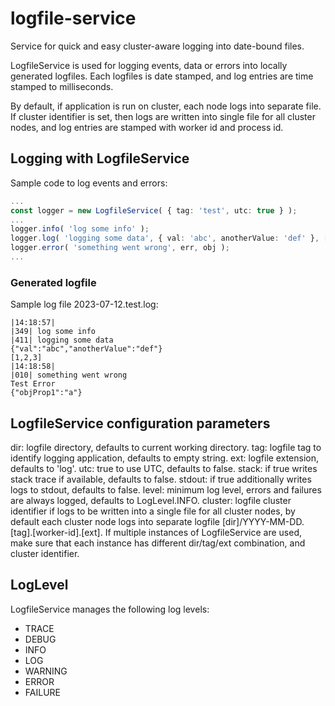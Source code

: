 # logfile-service
Service for quick and easy cluster-aware logging into date-bound files.

LogfileService is used for logging events, data or errors into locally generated logfiles.
Each logfiles is date stamped, and log entries are time stamped to milliseconds.

By default, if application is run on cluster, each node logs into separate file.
If cluster identifier is set, then logs are written into single file for all cluster nodes,
 and log entries are stamped with worker id and process id.


## Logging with LogfileService
Sample code to log events and errors:

```ts
...
const logger = new LogfileService( { tag: 'test', utc: true } );
...
logger.info( 'log some info' );
logger.log( 'logging some data', { val: 'abc', anotherValue: 'def' }, [ 1, 2, 3 ] );
logger.error( 'something went wrong', err, obj );
...
```

### Generated logfile
Sample log file 2023-07-12.test.log:

```
|14:18:57|
|349| log some info
|411| logging some data
{"val":"abc","anotherValue":"def"}
[1,2,3]
|14:18:58|
|010| something went wrong
Test Error
{"objProp1":"a"}
```

## LogfileService configuration parameters
dir: logfile directory, defaults to current working directory.
tag: logfile tag to identify logging application, defaults to empty string.
ext: logfile extension, defaults to 'log'.
utc: true to use UTC, defaults to false.
stack: if true writes stack trace if available, defaults to false.
stdout: if true additionally writes logs to stdout, defaults to false.
level: minimum log level, errors and failures are always logged, defaults to LogLevel.INFO.
cluster: logfile cluster identifier if logs to be written into a single file for all cluster nodes,
by default each cluster node logs into separate logfile [dir]/YYYY-MM-DD.[tag].[worker-id].[ext].
If multiple instances of LogfileService are used, make sure that each instance has different dir/tag/ext combination, and cluster identifier.

## LogLevel
LogfileService manages the following log levels:
* TRACE
* DEBUG
* INFO
* LOG
* WARNING
* ERROR
* FAILURE
